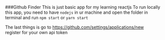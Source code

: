 ###Github Finder
This is just basic app for my learning reactjs
To run locally this app, you need to have `nodejs` in ur machine and open the folder in terminal
and run `npm start` or `yarn start`

The last things is go to https://github.com/settings/applications/new
register for your own api token
